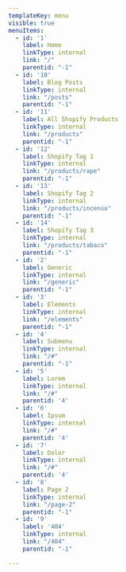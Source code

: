 ```yaml
---
templateKey: menu
visible: true
menuItems:
  - id: '1'
    label: Home
    linkType: internal
    link: "/"
    parentid: "-1"
  - id: '10'
    label: Blog Posts
    linkType: internal
    link: "/posts"
    parentid: "-1"      
  - id: '11'
    label: All Shopify Products
    linkType: internal
    link: "/products"
    parentid: "-1"
  - id: '12'
    label: Shopify Tag 1
    linkType: internal
    link: "/products/rape"
    parentid: "-1"
  - id: '13'
    label: Shopify Tag 2
    linkType: internal
    link: "/products/incenso"    
    parentid: "-1"    
  - id: '14'
    label: Shopify Tag 3
    linkType: internal
    link: "/products/tabaco"    
    parentid: "-1"        
  - id: '2'
    label: Generic
    linkType: internal
    link: "/generic"
    parentid: "-1"
  - id: '3'
    label: Elements
    linkType: internal
    link: "/elements"
    parentid: "-1"
  - id: '4'
    label: Submenu
    linkType: internal
    link: "/#"
    parentid: "-1"
  - id: '5'
    label: Lorem
    linkType: internal
    link: "/#"
    parentid: '4'
  - id: '6'
    label: Ipsum
    linkType: internal
    link: "/#"
    parentid: '4'
  - id: '7'
    label: Dolor
    linkType: internal
    link: "/#"
    parentid: '4'
  - id: '8'
    label: Page 2
    linkType: internal
    link: "/page-2"
    parentid: "-1"
  - id: '9'
    label: '404'
    linkType: internal
    link: "/404"
    parentid: "-1"

---
```

